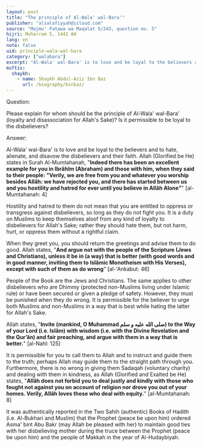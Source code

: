 ```yaml
---
layout: post
title: "The principle of Al-Wala' wal-Bara'"
publisher: "alsalafiyyah@icloud.com"
source: "Majmu' Fatawa wa Maqalat 5/243, question no. 5"
hijri: Muharram 5, 1442 AH
lang: en
note: false
uid: principle-wala-wal-bara
category: ["walabara"]
excerpt: "Al-Wala' wal-Bara' is to love and be loyal to the believers and to hate the disbelievers and their faith. Hostility and hatred to them do not mean that you are entitled to oppress or transgress against disbelievers, so long as they do not fight you."
muftis:
  shaykh: 
    - name: Shaykh Abdul-Aziz Ibn Baz
      url: /biography/binbaz/
---
```


Question: 

Please explain for whom should be the principle of Al-Wala' wal-Bara' (loyalty and disassociation for Allah's Sake)? Is it permissible to be loyal to the disbelievers?

Answer:

Al-Wala' wal-Bara' is to love and be loyal to the believers and to hate, alienate, and disavow the disbelievers and their faith. Allah (Glorified be He) states in Surah Al-Mumtahanah, "**Indeed there has been an excellent example for you in Ibrâhîm (Abraham) and those with him, when they said to their people: "Verily, we are free from you and whatever you worship besides Allâh: we have rejected you, and there has started between us and you hostility and hatred for ever until you believe in Allâh Alone"**" [al-Mumtahanah: 4]

Hostility and hatred to them do not mean that you are entitled to oppress or transgress against disbelievers, so long as they do not fight you. It is a duty on Muslims to keep themselves aloof from any kind of loyalty to disbelievers for Allah's Sake; rather they should hate them, but not harm, hurt, or oppress them without a rightful claim.

When they greet you, you should return the greetings and advise them to do good. Allah states, "**And argue not with the people of the Scripture (Jews and Christians), unless it be in (a way) that is better (with good words and in good manner, inviting them to Islâmic Monotheism with His Verses), except with such of them as do wrong**" [al-'Ankabut: 46] 

People of the Book are the Jews and Christians. The same applies to other disbelievers who are Dhimmy (protected non-Muslims living under Islamic rule) or have been secured or given a pledge of safety. However, they must be punished when they do wrong. It is permissible for the believer to urge both Muslims and non-Muslims in a way that is best while hating the latter for Allah's Sake. 

Allah states, "**Invite (mankind, O Muhammad صلى الله عليه و سلم) to the Way of your Lord (i.e. Islâm) with wisdom (i.e. with the Divine Revelation and the Qur’ân) and fair preaching, and argue with them in a way that is better.**" [al-Nahl: 125]

It is permissible for you to call them to Allah and to instruct and guide them to the truth; perhaps Allah may guide them to the straight path through you. Furthermore, there is no wrong in giving them Sadaqah (voluntary charity) and dealing with them in kindness, as Allah (Glorified and Exalted be He) states, "**Allâh does not forbid you to deal justly and kindly with those who fought not against you on account of religion nor drove you out of your homes. Verily, Allâh loves those who deal with equity.**" [al-Mumtahanah: 8]

It was authentically reported in the Two Sahih (authentic) Books of Hadith (i.e. Al-Bukhari and Muslim) that the Prophet (peace be upon him) ordered Asma' bint Abu Bakr (may Allah be pleased with her) to maintain good ties with her disbelieving mother during the truce between the Prophet (peace be upon him) and the people of Makkah in the year of Al-Hudaybiyah. 

